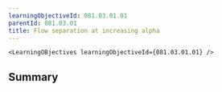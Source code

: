 ```yaml
---
learningObjectiveId: 081.03.01.01
parentId: 081.03.01
title: Flow separation at increasing alpha
---
```


```tsx eval
<LearningOBjectives learningObjectiveId={081.03.01.01} />
```

## Summary
